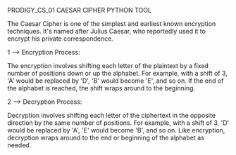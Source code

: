 PRODIGY_CS_01 CAESAR CIPHER PYTHON TOOL

The Caesar Cipher is one of the simplest and earliest known encryption techniques. It's named after Julius Caesar, who reportedly used it to encrypt his private correspondence.

1 --> Encryption Process:

The encryption involves shifting each letter of the plaintext by a fixed number of positions down or up the alphabet. For example, with a shift of 3, 'A' would be replaced by 'D', 'B' would become 'E', and so on. If the end of the alphabet is reached, the shift wraps around to the beginning.

2 --> Decryption Process:

Decryption involves shifting each letter of the ciphertext in the opposite direction by the same number of positions. For example, with a shift of 3, 'D' would be replaced by 'A', 'E' would become 'B', and so on. Like encryption, decryption wraps around to the end or beginning of the alphabet as needed.
